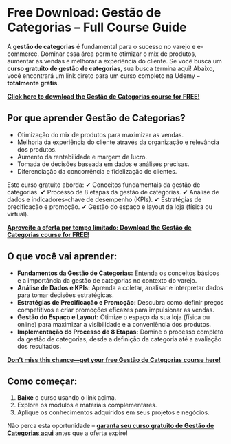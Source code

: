 # Free Download: Gestão de Categorias – Full Course Guide

A **gestão de categorias** é fundamental para o sucesso no varejo e e-commerce. Dominar essa área permite otimizar o mix de produtos, aumentar as vendas e melhorar a experiência do cliente. Se você busca um **curso gratuito de gestão de categorias**, sua busca termina aqui! Abaixo, você encontrará um link direto para um curso completo na Udemy – **totalmente grátis**.

[**Click here to download the Gestão de Categorias course for FREE!**](https://udemywork.com/gestao-de-categorias)

## Por que aprender Gestão de Categorias?
- Otimização do mix de produtos para maximizar as vendas.
- Melhoria da experiência do cliente através da organização e relevância dos produtos.
- Aumento da rentabilidade e margem de lucro.
- Tomada de decisões baseada em dados e análises precisas.
- Diferenciação da concorrência e fidelização de clientes.

Este curso gratuito aborda:
✔ Conceitos fundamentais da gestão de categorias.
✔ Processo de 8 etapas da gestão de categorias.
✔ Análise de dados e indicadores-chave de desempenho (KPIs).
✔ Estratégias de precificação e promoção.
✔ Gestão do espaço e layout da loja (física ou virtual).

[**Aproveite a oferta por tempo limitado: Download the Gestão de Categorias course for FREE!**](https://udemywork.com/gestao-de-categorias)

## O que você vai aprender:
* **Fundamentos da Gestão de Categorias:** Entenda os conceitos básicos e a importância da gestão de categorias no contexto do varejo.
* **Análise de Dados e KPIs:** Aprenda a coletar, analisar e interpretar dados para tomar decisões estratégicas.
* **Estratégias de Precificação e Promoção:** Descubra como definir preços competitivos e criar promoções eficazes para impulsionar as vendas.
* **Gestão do Espaço e Layout:** Otimize o espaço da sua loja (física ou online) para maximizar a visibilidade e a conveniência dos produtos.
* **Implementação do Processo de 8 Etapas:** Domine o processo completo da gestão de categorias, desde a definição da categoria até a avaliação dos resultados.

[**Don’t miss this chance—get your free Gestão de Categorias course here!**](https://udemywork.com/gestao-de-categorias)

## Como começar:
1. **Baixe** o curso usando o link acima.
2. Explore os módulos e materiais complementares.
3. Aplique os conhecimentos adquiridos em seus projetos e negócios.

Não perca esta oportunidade – **[garanta seu curso gratuito de Gestão de Categorias aqui](https://udemywork.com/gestao-de-categorias)** antes que a oferta expire!
